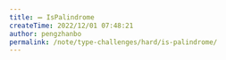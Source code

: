 ```yaml
---
title: ➖ IsPalindrome
createTime: 2022/12/01 07:48:21
author: pengzhanbo
permalink: /note/type-challenges/hard/is-palindrome/
---
```


